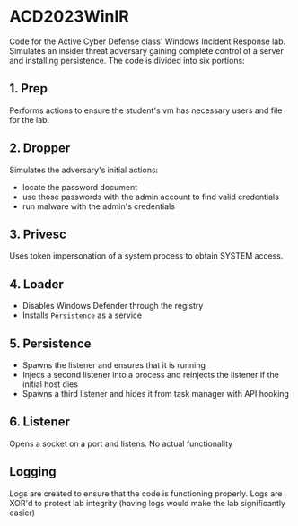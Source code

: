 # ACD2023WinIR

Code for the Active Cyber Defense class' Windows Incident Response lab.
Simulates an insider threat adversary gaining complete control of a server and installing persistence.
The code is divided into six portions:

## 1. Prep
Performs actions to ensure the student's vm has necessary users and file for the lab.

## 2. Dropper
Simulates the adversary's initial actions:
- locate the password document
- use those passwords with the admin account to find valid credentials
- run malware with the admin's credentials

## 3. Privesc
Uses token impersonation of a system process to obtain SYSTEM access.

## 4. Loader
- Disables Windows Defender through the registry
- Installs `Persistence` as a service

## 5. Persistence
- Spawns the listener and ensures that it is running
- Injecs a second listener into a process and reinjects the listener if the initial host dies
- Spawns a third listener and hides it from task manager with API hooking

## 6. Listener
Opens a socket on a port and listens. No actual functionality

## Logging
Logs are created to ensure that the code is functioning properly. Logs are XOR'd to protect lab integrity (having logs would make the lab significantly easier)